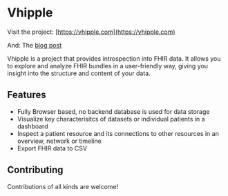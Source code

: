 # Vhipple

Visit the project: [https://vhipple.com](https://vhipple.com)

And: The [blog post](https://healthnerd.solutions/vhipple-your-fhir-visualization-and-analysis-ally/)

Vhipple is a project that provides introspection into FHIR data. It allows you to explore and analyze FHIR bundles in a user-friendly way, giving you insight into the structure and content of your data.

## Features

- Fully Browser based, no backend database is used for data storage
- Visualize key characterisitcs of datasets or individual patients in a dashboard
- Inspect a patient resource and its connections to other resources in an overview, network or timeline
- Export FHIR data to CSV

## Contributing

Contributions of all kinds are welcome!
